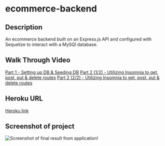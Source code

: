 # ecommerce-backend

 ## Description
An ecommerce backend built on an Express.js API and configured with Sequelize to interact with a MySQl database.

## Walk Through Video
[Part 1 - Setting up DB & Seeding DB](https://drive.google.com/file/d/148x-9uX9FeXjK_-oOkxkMRHbpfNUpZqe/view)
[Part 2 (1/2) - Utilizing Insomnia to get, post, put & delete routes](https://drive.google.com/file/d/1jDaIhKHWrDhtSdp32CS2RVpfJ_5VeYvf/view)
[Part 2 (2/2) - Utilizing Insomnia to get, post, put & delete routes](https://drive.google.com/file/d/1WwOyjmciFUnyHF0JzGojmD_QaDpq4ZtO/view)

## Heroku URL
[Heroku link](https://secure-waters-52438.herokuapp.com/)

## Screenshot of project
![Screenshot of final result from application!]()